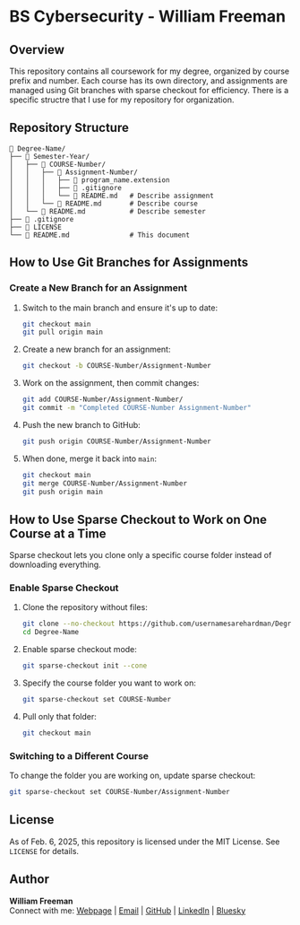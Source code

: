 # BS Cybersecurity - William Freeman

## Overview
This repository contains all coursework for my degree, organized by course prefix and number. Each course has its own directory, and assignments are managed using Git branches with sparse checkout for efficiency. There is a specific structre that I use for my repository for organization.

## Repository Structure
```
📁 Degree-Name/
├── 📁 Semester-Year/
│   ├── 📁 COURSE-Number/
│   │   ├── 📁 Assignment-Number/
│   │   │   ├── 📄 program_name.extension
│   │   │   ├── 📄 .gitignore
│   │   │   └── 📄 README.md   # Describe assignment
│   │   └── 📄 README.md       # Describe course
│   └── 📄 README.md           # Describe semester
├── 📄 .gitignore
├── 📄 LICENSE
└── 📄 README.md               # This document
```

## How to Use Git Branches for Assignments
### **Create a New Branch for an Assignment**
1. Switch to the main branch and ensure it's up to date:
   ```sh
   git checkout main
   git pull origin main
   ```
2. Create a new branch for an assignment:
   ```sh
   git checkout -b COURSE-Number/Assignment-Number
   ```
3. Work on the assignment, then commit changes:
   ```sh
   git add COURSE-Number/Assignment-Number/
   git commit -m "Completed COURSE-Number Assignment-Number"
   ```
4. Push the new branch to GitHub:
   ```sh
   git push origin COURSE-Number/Assignment-Number
   ```
5. When done, merge it back into `main`:
   ```sh
   git checkout main
   git merge COURSE-Number/Assignment-Number
   git push origin main
   ```

## How to Use Sparse Checkout to Work on One Course at a Time
Sparse checkout lets you clone only a specific course folder instead of downloading everything.

### **Enable Sparse Checkout**
1. Clone the repository without files:
   ```sh
   git clone --no-checkout https://github.com/usernamesarehardman/Degree-Name.git
   cd Degree-Name
   ```
2. Enable sparse checkout mode:
   ```sh
   git sparse-checkout init --cone
   ```
3. Specify the course folder you want to work on:
   ```sh
   git sparse-checkout set COURSE-Number
   ```
4. Pull only that folder:
   ```sh
   git checkout main
   ```

### **Switching to a Different Course**
To change the folder you are working on, update sparse checkout:
```sh
git sparse-checkout set COURSE-Number/Assignment-Number
```

## License
As of Feb. 6, 2025, this repository is licensed under the MIT License. See `LICENSE` for details.

## Author
**William Freeman**  
Connect with me: 
[Webpage](https://usernamesarehardman.github.io/) | 
[Email](mailto:william.r.freeman-1@ou.edu) |
[GitHub](https://github.com/usernamesarehardman) | 
[LinkedIn](https://www.linkedin.com/in/william-freeman-2605411b1/) | 
[Bluesky](https://bsky.app/profile/usernamesarehardyo.bsky.social)